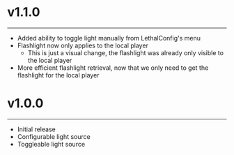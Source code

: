 # v1.1.0

---

- Added ability to toggle light manually from LethalConfig's menu
- Flashlight now only applies to the local player
  - This is just a visual change, the flashlight was already only visible to the local player
- More efficient flashlight retrieval, now that we only need to get the flashlight for the local player

# v1.0.0

---

- Initial release
- Configurable light source
- Toggleable light source
